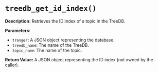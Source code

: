 # `treedb_get_id_index()`

**Description:**
Retrieves the ID index of a topic in the TreeDB.

**Parameters:**
- `tranger`: A JSON object representing the database.
- `treedb_name`: The name of the TreeDB.
- `topic_name`: The name of the topic.

**Return Value:**
A JSON object representing the ID index (not owned by the caller).
